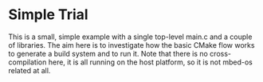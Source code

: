 # Simple Trial
This is a small, simple example with a single top-level main.c and a couple of libraries. The aim here is to investigate how the basic CMake flow works to generate a build system and to run it. Note that there is no cross-compilation here, it is all running on the host platform, so it is not mbed-os related at all.
